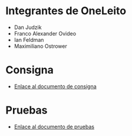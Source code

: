 # Integrantes de OneLeito
* Dan Judzik
* Franco Alexander Ovideo
* Ian Feldman
* Maximiliano Ostrower

# Consigna
* [Enlace al documento de consigna](https://docs.google.com/document/d/1orfThJsPmMx5uPzbY3wClGhqX8jASMOCUMlWnYAr7cA/edit)
# Pruebas
* [Enlace al documento de pruebas](https://docs.google.com/document/d/1MNalaTCB95qGO8q3rlR7VVCQqv3VLP3oeYxBgXgBy5g/edit)
